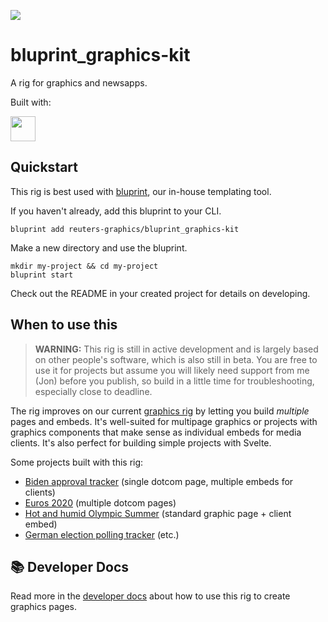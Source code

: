 ![](https://graphics.thomsonreuters.com/style-assets/images/logos/reuters-graphics-logo/svg/graphics-logo-color-dark.svg)

# bluprint_graphics-kit

A rig for graphics and newsapps.

Built with:

<a href="https://kit.svelte.dev/" target="_blank">
<img src="https://kit.svelte.dev/images/svelte-kit-horizontal.svg" height="40" />
</a>

## Quickstart

This rig is best used with [bluprint](https://github.com/reuters-graphics/bluprint), our in-house templating tool.

If you haven't already, add this bluprint to your CLI.

```
bluprint add reuters-graphics/bluprint_graphics-kit
```

Make a new directory and use the bluprint.

```
mkdir my-project && cd my-project
bluprint start
```

Check out the README in your created project for details on developing.

## When to use this

> **WARNING:** This rig is still in active development and is largely based on other people's software, which is also still in beta. You are free to use it for projects but assume you will likely need support from me (Jon) before you publish, so build in a little time for troubleshooting, especially close to deadline.

The rig improves on our current [graphics rig](https://github.com/reuters-graphics/bluprint_graphics-rig/) by letting you build _multiple_ pages and embeds. It's well-suited for multipage graphics or projects with graphics components that make sense as individual embeds for media clients. It's also perfect for building simple projects with Svelte.

Some projects built with this rig:

- [Biden approval tracker](https://graphics.reuters.com/USA-BIDEN/POLL/nmopagnqapa/) (single dotcom page, multiple embeds for clients)
- [Euros 2020](https://graphics.reuters.com/SOCCER-EURO/yzdvxmjjnpx/) (multiple dotcom pages)
- [Hot and humid Olympic Summer](https://graphics.reuters.com/OLYMPICS-2020/SUMMER-HEAT/bdwvkogrzvm/index.html) (standard graphic page + client embed)
- [German election polling tracker](https://graphics.reuters.com/GERMANY-ELECTION/POLLS/jnpweekxypw/) (etc.)

## 📚 Developer Docs

Read more in the [developer docs](docs/developers/README.md) about how to use this rig to create graphics pages.
